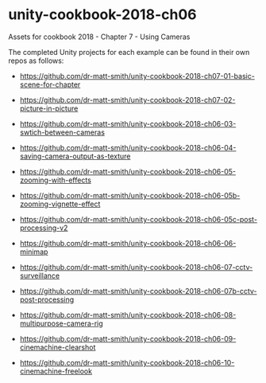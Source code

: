 # unity-cookbook-2018-ch06
Assets for cookbook 2018 - Chapter 7 - Using Cameras

The completed Unity projects for each example can be found in their own repos as follows:

- https://github.com/dr-matt-smith/unity-cookbook-2018-ch07-01-basic-scene-for-chapter

- https://github.com/dr-matt-smith/unity-cookbook-2018-ch07-02-picture-in-picture


- https://github.com/dr-matt-smith/unity-cookbook-2018-ch06-03-swtich-between-cameras

- https://github.com/dr-matt-smith/unity-cookbook-2018-ch06-04-saving-camera-output-as-texture

- https://github.com/dr-matt-smith/unity-cookbook-2018-ch06-05-zooming-with-effects

- https://github.com/dr-matt-smith/unity-cookbook-2018-ch06-05b-zooming-vignette-effect

- https://github.com/dr-matt-smith/unity-cookbook-2018-ch06-05c-post-processing-v2

- https://github.com/dr-matt-smith/unity-cookbook-2018-ch06-06-minimap

- https://github.com/dr-matt-smith/unity-cookbook-2018-ch06-07-cctv-surveillance

- https://github.com/dr-matt-smith/unity-cookbook-2018-ch06-07b-cctv-post-processing

- https://github.com/dr-matt-smith/unity-cookbook-2018-ch06-08-multipurpose-camera-rig

- https://github.com/dr-matt-smith/unity-cookbook-2018-ch06-09-cinemachine-clearshot

- https://github.com/dr-matt-smith/unity-cookbook-2018-ch06-10-cinemachine-freelook
